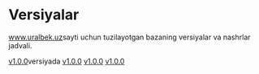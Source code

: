 # Versiyalar
<a href="https://uralbek.netlify.app/">www.uralbek.uz</a>sayti uchun tuzilayotgan bazaning versiyalar va nashrlar jadvali.

<a href="https://v1-0-0.netlify.app/">v1.0.0</a>versiyada</h2>
<a href="https://v1-0-0.netlify.app/">v1.0.0</a>
<a href="https://v1-0-0.netlify.app/">v1.0.0</a>
<a href="https://v1-0-0.netlify.app/">v1.0.0</a>